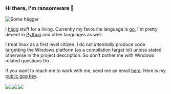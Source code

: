 ### Hi there, I'm ransomware 👋

![Some hägger](https://media.giphy.com/media/115BJle6N2Av0A/giphy.gif)

I [hägg](https://www.urbandictionary.com/define.php?term=Hagg#15390684) stuff for a living.
Currently my favourite language is [go](https://golang.org/), I'm pretty decent in [Python](https://www.python.org/) and other languages as well.

I treat linux as a first level citizen. I do not *intentially* produce code targetting the Windows platform (as a compilation target lol) unless stated otherwise in the project description. So don't bother me with Windows related questions thx.

If you want to reach me to work with me, send me an email [here](mailto:4thel00z@gmail.com?subject=[GitHub]).
Here is my [public gpg key](http://keys.gnupg.net/pks/lookup?op=get&search=0xD0E70B7A61EDA0BA).

<a href="http://gendos.site">
  <img align="center" src="https://github-readme-stats.vercel.app/api?username=4thel00z&theme=radical" />
</a>

<a href="http://gendos.site">
  <img align="center" src="https://github-readme-stats.vercel.app/api/top-langs/?username=4thel00z&langs_count=8&theme=radical&layout=compact" />
</a>

<a href="http://ransomware.host">
  <img align="center" src="https://ransomware.host/hacker.png"/>
</a>


